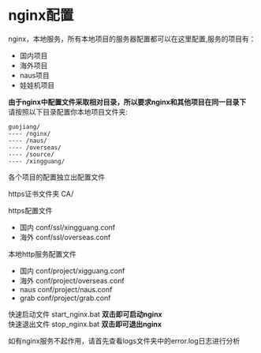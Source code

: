 # nginx配置
nginx，本地服务，所有本地项目的服务器配置都可以在这里配置,服务的项目有：

* 国内项目
* 海外项目
* naus项目
* 娃娃机项目

**由于nginx中配置文件采取相对目录，所以要求nginx和其他项目在同一目录下**  
请按照以下目录配置你本地项目文件夹:
```
guojiang/
---- /nginx/
---- /naus/
---- /overseas/
---- /source/
---- /xingguang/
```

各个项目的配置独立出配置文件

https证书文件夹 CA/  

https配置文件  

* 国内 conf/ssl/xingguang.conf
* 海外 conf/ssl/overseas.conf

本地http服务配置文件

* 国内 conf/project/xigguang.conf
* 海外 conf/project/overseas.conf
* naus conf/project/naus.conf
* grab conf/project/grab.conf

快速启动文件 start_nginx.bat   **双击即可启动nginx**  
快速退出文件 stop_nginx.bat    **双击即可退出nginx**


如有nginx服务不起作用，请首先查看logs文件夹中的error.log日志进行分析
